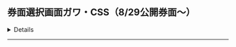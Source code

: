 ## 券面選択画面ガワ・CSS（8/29公開券面～）

<details>

__納品日__：2025.10.16

__案件区分__：

__GHC__：

__[Memo]__
```
共通部品のため他にも影響
・新券面_学園ベビーシッターズエポスカード
・新券面_気になっている人が男じゃなかったエポスカード
・新券面_シティーハンター エポスカード

```

| NAME | URL |
| --- | --- |
| FEAT | https://github.com/marui-unite/epos_contents/tree/WTYQ-42_01 |
| ISSUE | https://ghe-0101.com/cis/epos_contents/issues/13422 |
| JIRA | https://lsap0101.atlassian.net/browse/WTYQ-112
 |

| ENV | PR URL | Merge |
| --- | --- | --- |
| STG| https://github.com/marui-unite/epos_contents/pull/634 | - |
| PRD | https://github.com/marui-unite/epos_contents/pull/637 | - |

__[対象ファイル]__
```
```

__[コマンドメモ]__
```
```

</details>

---